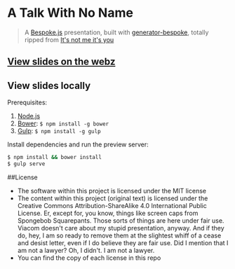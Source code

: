 # A Talk With No Name

> A [Bespoke.js](http://markdalgleish.com/projects/bespoke.js) presentation, built with [generator-bespoke](https://github.com/markdalgleish/generator-bespoke), totally ripped from [It's not me it's you](https://github.com/TheAlphaNerd/cascadia-talk)

## [View slides on the webz](https://trott.github.io/a-talk-with-no-name/dist/)

## View slides locally

Prerequisites:

1. [Node.js](http://nodejs.org)
2. [Bower](http://bower.io): `$ npm install -g bower`
3. [Gulp](http://gulpjs.com): `$ npm install -g gulp`

Install dependencies and run the preview server:

```bash
$ npm install && bower install
$ gulp serve
```

##License

  * The software within this project is licensed under the MIT license
  * The content within this project (original text) is licensed under the Creative Commons Attribution-ShareAlike 4.0 International Public License. Er, except for, you know, things like screen caps from Spongebob Squarepants. Those sorts of things are here under fair use. Viacom doesn't care about my stupid presentation, anyway. And if they do, hey, I am so ready to remove them at the slightest whiff of a cease and desist letter, even if I do believe they are fair use. Did I mention that I am not a lawyer? Oh, I didn't. I am not a lawyer.
  * You can find the copy of each license in this repo